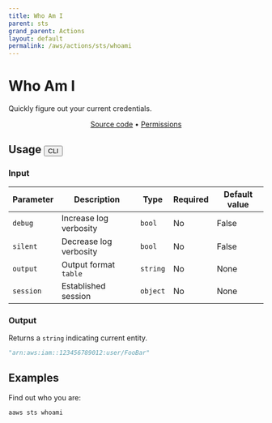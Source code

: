 ```yaml
---
title: Who Am I
parent: sts
grand_parent: Actions
layout: default
permalink: /aws/actions/sts/whoami
---
```


# Who Am I

Quickly figure out your current credentials.<br/>

<p align="center">
   <a href="https://github.com/avtomat-hub/avtomat-aws/tree/main/avtomat_aws/services/sts/whoami.py">Source code</a> •
   <a href="/aws/permissions/sts/whoami">Permissions</a>
</p>

## Usage <button id="toggleButton" class="btn fs-3" onclick="toggleTables()">CLI</button>

### Input

| Parameter | Description                 | Type     | Required | Default value |
|-----------|-----------------------------|----------|----------|---------------|
| `debug`   | Increase log verbosity      | `bool`   | No       | False         |
| `silent`  | Decrease log verbosity      | `bool`   | No       | False         |
| `output`  | Output format <br/> `table` | `string` | No       | None          |
| `session` | Established session         | `object` | No       | None          |

### Output

Returns a `string` indicating current entity.

```python
"arn:aws:iam::123456789012:user/FooBar"
```

<div markdown="1" id="cli" style="display: block;">

## Examples

Find out who you are:

```bash
aaws sts whoami
```

</div>

<div markdown="1" id="prog" style="display: none;">

## Examples

Find out who you are:

```python
from avtomat_aws import sts

response = sts.whoami()
```

</div>

<script>
  function toggleTables() {
    var cli = document.getElementById("cli");
    var prog = document.getElementById("prog");
    var toggleButton = document.getElementById("toggleButton");
    if (cli.style.display === "none") {
      cli.style.display = "block";
      prog.style.display = "none";
      toggleButton.innerHTML = "CLI";
    } else {
      cli.style.display = "none";
      prog.style.display = "block";
      toggleButton.innerHTML = "Programmatic";
    } 
  }
</script>
